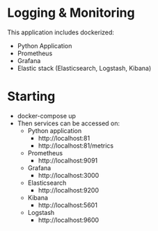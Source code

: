 # Logging & Monitoring

This application includes dockerized:
- Python Application
- Prometheus
- Grafana
- Elastic stack (Elasticsearch, Logstash, Kibana)


# Starting
- docker-compose up
- Then services can be accessed on:
  - Python application
    - http://localhost:81
    - http://localhost:81/metrics
  - Prometheus
    - http://localhost:9091
  - Grafana
    - http://localhost:3000
  - Elasticsearch
    - http://localhost:9200
  - Kibana
    - http://localhost:5601
  - Logstash
    - http://localhost:9600


